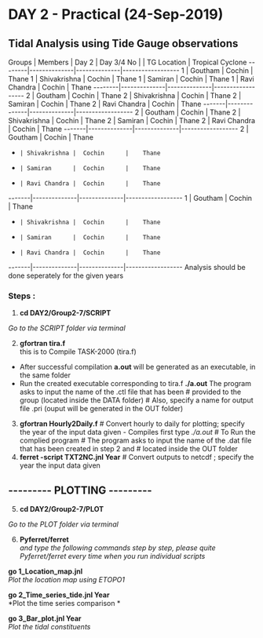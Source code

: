 #               DAY 2 - Practical (24-Sep-2019)
## Tidal Analysis using Tide Gauge observations

Groups	|   Members    |    Day 2     |     Day 3/4 
  No    |              | TG Location  | Tropical Cyclone 
--------|--------------|--------------|------------------
  1     | Goutham      |  Cochin      |    Thane
  1     | Shivakrishna |  Cochin      |    Thane
  1     | Samiran      |  Cochin      |    Thane
  1     | Ravi Chandra |  Cochin      |    Thane
--------|--------------|--------------|------------------
  2     | Goutham      |  Cochin      |    Thane
  2     | Shivakrishna |  Cochin      |    Thane
  2     | Samiran      |  Cochin      |    Thane
  2     | Ravi Chandra |  Cochin      |    Thane
 -------|--------------|--------------|------------------
  2     | Goutham      |  Cochin      |    Thane
  2     | Shivakrishna |  Cochin      |    Thane
  2     | Samiran      |  Cochin      |    Thane
  2     | Ravi Chandra |  Cochin      |    Thane
 -------|--------------|--------------|------------------
  2     | Goutham      |  Cochin      |    Thane
  -     | Shivakrishna |  Cochin      |    Thane
  -     | Samiran      |  Cochin      |    Thane
  -     | Ravi Chandra |  Cochin      |    Thane
 -------|--------------|--------------|------------------
  1     | Goutham      |  Cochin      |    Thane
  -     | Shivakrishna |  Cochin      |    Thane
  -     | Samiran      |  Cochin      |    Thane
  -     | Ravi Chandra |  Cochin      |    Thane
 -------|--------------|--------------|------------------
 Analysis should be done seperately for the given years

### Steps : 

 1. **cd DAY2/Group2-7/SCRIPT**
 
*Go to the SCRIPT folder via terminal*
    
 2. **gfortran tira.f**                 
     this is to Compile TASK-2000 (tira.f)
* After successful compilation **a.out** will be generated as an executable, in the same folder
* Run the created executable corresponding to tira.f 
**./a.out**
     The program asks to input the name of the .ctl file that has been 
                                             #     provided to the group (located inside the DATA folder)
					                         #     Also, specify a name for output file .pri (ouput will be generated in the OUT folder)
 3. **gfortran Hourly2Daily.f**              # Convert hourly to daily for plotting; specify the year of the input data given - Compiles first
      type *./a.out* 	    	             # To Run the complied program
					                         # The program asks to input the name of the .dat file that has been created in step 2 and 
                                             #   located inside the OUT folder
 4. **ferret -script TXT2NC.jnl Year**       # Convert outputs to netcdf ; specify the year the input data given

## ---------  PLOTTING  --------- 

 5.  **cd DAY2/Group2-7/PLOT**         
 
*Go to the PLOT folder via terminal*

 6.  **Pyferret/ferret**   
*and type the following commands step by step, please quite Pyferret/ferret every time when you run individual scripts* 
     
**go 1_Location_map.jnl**         
*Plot the location map using ETOPO1*
     
**go 2_Time_series_tide.jnl Year**    
*Plot the time series comparison *
     
**go 3_Bar_plot.jnl Year**           
*Plot the tidal constituents*
